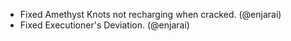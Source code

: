 - Fixed Amethyst Knots not recharging when cracked. (@enjarai)
- Fixed Executioner's Deviation. (@enjarai)
